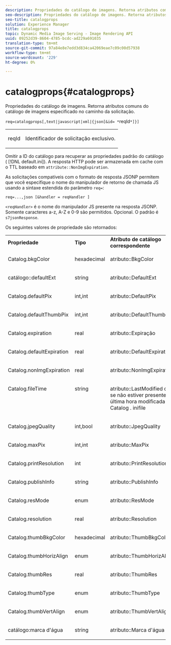 ```yaml
---
description: Propriedades do catálogo de imagens. Retorna atributos comuns do catálogo de imagens especificado no caminho da solicitação.
seo-description: Propriedades do catálogo de imagens. Retorna atributos comuns do catálogo de imagens especificado no caminho da solicitação.
seo-title: catalogprops
solution: Experience Manager
title: catalogprops
topic: Dynamic Media Image Serving - Image Rendering API
uuid: 09252d39-8604-4785-bcdc-ad229a691035
translation-type: tm+mt
source-git-commit: 97a84e8e7edd3d834ca42069eae7c09c00d57938
workflow-type: tm+mt
source-wordcount: '229'
ht-degree: 0%

---
```



# catalogprops{#catalogprops}

Propriedades do catálogo de imagens. Retorna atributos comuns do catálogo de imagens especificado no caminho da solicitação.

`req=catalogprops[,text|javascript|xml|{json[&id= *`reqId`*]}]`

<table id="simpletable_D1D9183C08834005B482B103CEF2EDA9"> 
 <tr class="strow"> 
  <td class="stentry"> <p><span class="codeph"><span class="varname"> reqId</span></span> </p> </td> 
  <td class="stentry"> <p>Identificador de solicitação exclusivo. </p></td> 
 </tr> 
</table>

Omitir a ID do catálogo para recuperar as propriedades padrão do catálogo ( [!DNL default.ini]). A resposta HTTP pode ser armazenada em cache com o TTL baseado em `attribute::NonImgExpiration`.

As solicitações compatíveis com o formato de resposta JSONP permitem que você especifique o nome do manipulador de retorno de chamada JS usando a sintaxe estendida do parâmetro `req=`:

`req=...,json [&handler = reqHandler ]`

`<reqHandler>` é o nome do manipulador JS presente na resposta JSONP. Somente caracteres a-z, A-Z e 0-9 são permitidos. Opcional. O padrão é `s7jsonResponse`.

Os seguintes valores de propriedade são retornados:

<table id="table_DEC26CBF274945298BA81B5E2E2F331D"> 
 <tbody> 
  <tr> 
   <td> <b> Propriedade</b> </td> 
   <td> <b> Tipo</b> </td> 
   <td> <b> Atributo de catálogo correspondente</b> </td> 
  </tr> 
  <tr> 
   <td> <p> <span class="codeph"> Catalog.bkgColor</span> </p> </td> 
   <td> <p> hexadecimal </p> </td> 
   <td> <p> <span class="codeph"> atributo::BkgColor</span> </p> </td> 
  </tr> 
  <tr> 
   <td> <p> <span class="codeph"> catálogo::defaultExt</span> </p> </td> 
   <td> <p> string </p> </td> 
   <td> <p> <span class="codeph"> atributo::DefaultExt</span> </p> </td> 
  </tr> 
  <tr> 
   <td> <p> <span class="codeph"> Catalog.defaultPix</span> </p> </td> 
   <td> <p> int,int </p> </td> 
   <td> <p> <span class="codeph"> atributo::DefaultPix</span> </p> </td> 
  </tr> 
  <tr> 
   <td> <p> <span class="codeph"> Catalog.defaultThumbPix</span> </p> </td> 
   <td> <p> int,int </p> </td> 
   <td> <p> <span class="codeph"> atributo::DefaultThumbPix</span> </p> </td> 
  </tr> 
  <tr> 
   <td> <p> <span class="codeph"> Catalog.expiration</span> </p> </td> 
   <td> <p> real </p> </td> 
   <td> <p> <span class="codeph"> atributo::Expiração</span> </p> </td> 
  </tr> 
  <tr> 
   <td> <p> <span class="codeph"> Catalog.defaultExpiration</span> </p> </td> 
   <td> <p> real </p> </td> 
   <td> <p> <span class="codeph"> atributo::DefaultExpiration</span> </p> </td> 
  </tr> 
  <tr> 
   <td> <p> <span class="codeph"> Catalog.nonImgExpiration</span> </p> </td> 
   <td> <p> real </p> </td> 
   <td> <p> <span class="codeph"> atributo::NonImgExpiration</span> </p> </td> 
  </tr> 
  <tr valign="top"> 
   <td> <p> <span class="codeph"> Catalog.fileTime</span> </p> </td> 
   <td> <p> string </p> </td> 
   <td> <p> <span class="codeph"> atributo::LastModified</span> ou, se não estiver presente, a última hora modificada de  <span class="varname"> Catalog</span><span class="filepath"> .</span> inifile </p> </td> 
  </tr> 
  <tr> 
   <td> <p> <span class="codeph"> Catalog.jpegQuality</span> </p> </td> 
   <td> <p> int,bool </p> </td> 
   <td> <p> <span class="codeph"> atributo::JpegQuality</span> </p> </td> 
  </tr> 
  <tr> 
   <td> <p> <span class="codeph"> Catalog.maxPix</span> </p> </td> 
   <td> <p> int,int </p> </td> 
   <td> <p> <span class="codeph"> atributo::MaxPix</span> </p> </td> 
  </tr> 
  <tr> 
   <td> <p> <span class="codeph"> Catalog.printResolution</span> </p> </td> 
   <td> <p> int </p> </td> 
   <td> <p> <span class="codeph"> atributo::PrintResolution</span> </p> </td> 
  </tr> 
  <tr> 
   <td> <p> <span class="codeph"> Catalog.publishInfo</span> </p> </td> 
   <td> <p> string </p> </td> 
   <td> <p> <span class="codeph"> atributo::PublishInfo</span> </p> </td> 
  </tr> 
  <tr> 
   <td> <p> <span class="codeph"> Catalog.resMode</span> </p> </td> 
   <td> <p> enum </p> </td> 
   <td> <p> <span class="codeph"> atributo::ResMode</span> </p> </td> 
  </tr> 
  <tr> 
   <td> <p> <span class="codeph"> Catalog.resolution</span> </p> </td> 
   <td> <p> real </p> </td> 
   <td> <p> <span class="codeph"> atributo::Resolution</span> </p> </td> 
  </tr> 
  <tr> 
   <td> <p> <span class="codeph"> Catalog.thumbBkgColor</span> </p> </td> 
   <td> <p> hexadecimal </p> </td> 
   <td> <p> <span class="codeph"> atributo::ThumbBkgColor</span> </p> </td> 
  </tr> 
  <tr> 
   <td> <p> <span class="codeph"> Catalog.thumbHorizAlign</span> </p> </td> 
   <td> <p> enum </p> </td> 
   <td> <p> <span class="codeph"> atributo::ThumbHorizAlign</span> </p> </td> 
  </tr> 
  <tr> 
   <td> <p> <span class="codeph"> Catalog.thumbRes</span> </p> </td> 
   <td> <p> real </p> </td> 
   <td> <p> <span class="codeph"> atributo::ThumbRes</span> </p> </td> 
  </tr> 
  <tr> 
   <td> <p> <span class="codeph"> Catalog.thumbType</span> </p> </td> 
   <td> <p> enum </p> </td> 
   <td> <p> <span class="codeph"> atributo::ThumbType</span> </p> </td> 
  </tr> 
  <tr> 
   <td> <p> <span class="codeph"> Catalog.thumbVertAlign</span> </p> </td> 
   <td> <p> enum </p> </td> 
   <td> <p> <span class="codeph"> atributo::ThumbVertAlign</span> </p> </td> 
  </tr> 
  <tr> 
   <td> <p> <span class="codeph"> catálogo:marca d'água</span> </p> </td> 
   <td> <p> string </p> </td> 
   <td> <p> <span class="codeph"> atributo::Marca d'água</span> </p> </td> 
  </tr> 
 </tbody> 
</table>

